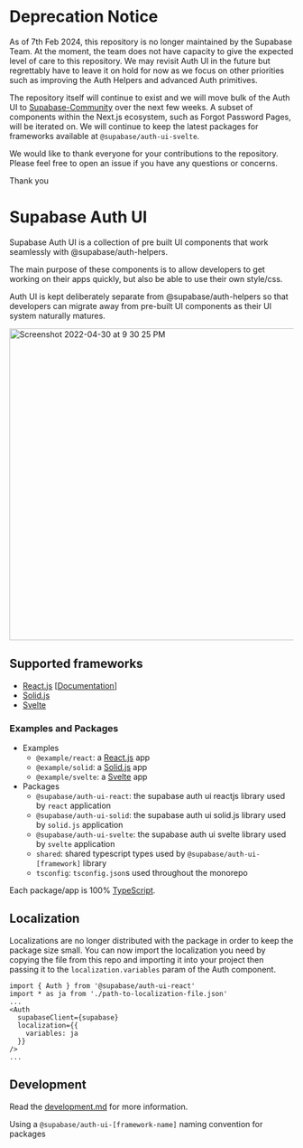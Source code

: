 
# Deprecation Notice

As of 7th Feb 2024, this repository is no longer maintained by the Supabase Team. At the moment, the team does not have capacity to give the expected level of care to this repository. We may revisit Auth UI in the future but regrettably have to leave it on hold for now as we focus on other priorities such as improving the Auth Helpers and advanced Auth primitives.

The repository itself will continue to exist and we will move bulk of the Auth UI to [Supabase-Community](https://github.com/supabase-community/auth-ui) over the next few weeks. A subset of components within the Next.js ecosystem, such as Forgot Password Pages, will be iterated on. We will continue to keep the latest packages for frameworks available at `@supabase/auth-ui-svelte`.

We would like to thank everyone for your contributions to the repository. Please feel free to open an issue if you have any questions or concerns.

Thank you

# Supabase Auth UI

Supabase Auth UI is a collection of pre built UI components that work seamlessly with @supabase/auth-helpers.

The main purpose of these components is to allow developers to get working on their apps quickly, but also be able to use their own style/css.

Auth UI is kept deliberately separate from @supabase/auth-helpers so that developers can migrate away from pre-built UI components as their UI system naturally matures.

<img width="552" alt="Screenshot 2022-04-30 at 9 30 25 PM" src="https://user-images.githubusercontent.com/8291514/166107630-edb5190c-1d27-4757-8960-11ef14f87af1.png">


## Supported frameworks

- [React.js](https://reactjs.org/) [[Documentation](https://supabase.com/docs/guides/auth/auth-helpers/auth-ui)]
- [Solid.js](https://www.solidjs.com/)
- [Svelte](https://svelte.dev/)

### Examples and Packages

- Examples
  - `@example/react`: a [React.js](./examples/react) app
  - `@example/solid`: a [Solid.js](./examples/solidjs) app
  - `@example/svelte`: a [Svelte](./examples/svelte) app
- Packages
  - `@supabase/auth-ui-react`: the supabase auth ui reactjs library used by `react` application
  - `@supabase/auth-ui-solid`: the supabase auth ui solid.js library used by `solid.js` application
  - `@supabase/auth-ui-svelte`: the supabase auth ui svelte library used by `svelte` application
  - `shared`: shared typescript types used by `@supabase/auth-ui-[framework]` library
  - `tsconfig`: `tsconfig.json`s used throughout the monorepo

Each package/app is 100% [TypeScript](https://www.typescriptlang.org/).

## Localization

Localizations are no longer distributed with the package in order to keep the package size small. You can now import the localization you need by copying the file from this repo and importing it into your project then passing it to the `localization.variables` param of the Auth component.

```tsx
import { Auth } from '@supabase/auth-ui-react'
import * as ja from './path-to-localization-file.json'
...
<Auth
  supabaseClient={supabase}
  localization={{
    variables: ja
  }}
/>
...
```

## Development

Read the [development.md](./development.md) for more information.

Using a `@supabase/auth-ui-[framework-name]` naming convention for packages

